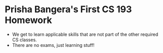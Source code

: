 # Prisha Bangera's First CS 193 Homework

- We get to learn applicable skills that are not part of the other required CS classes.
- There are no exams, just learning stuff!
